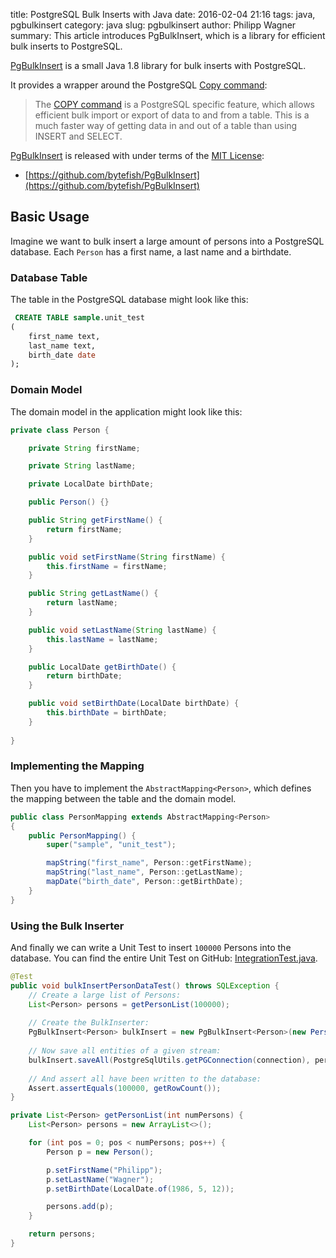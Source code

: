 ﻿title: PostgreSQL Bulk Inserts with Java
date: 2016-02-04 21:16
tags: java, pgbulkinsert
category: java
slug: pgbulkinsert
author: Philipp Wagner
summary: This article introduces PgBulkInsert, which is a library for efficient bulk inserts to PostgreSQL.

[MIT License]: https://opensource.org/licenses/MIT
[COPY command]: http://www.postgresql.org/docs/current/static/sql-copy.html
[Npgsql documentation]: http://www.npgsql.org/doc/copy.html
[PgBulkInsert]: https://github.com/bytefish/PgBulkInsert

[PgBulkInsert] is a small Java 1.8 library for bulk inserts with PostgreSQL.

It provides a wrapper around the PostgreSQL [Copy command]:

> The [COPY command] is a PostgreSQL specific feature, which allows efficient bulk import or export of 
> data to and from a table. This is a much faster way of getting data in and out of a table than using 
> INSERT and SELECT.

[PgBulkInsert] is released with under terms of the [MIT License]:

* [https://github.com/bytefish/PgBulkInsert](https://github.com/bytefish/PgBulkInsert)

## Basic Usage ##

Imagine we want to bulk insert a large amount of persons into a PostgreSQL database. Each ``Person`` has a first name, a last name and a birthdate.

### Database Table ###

The table in the PostgreSQL database might look like this:

```sql
 CREATE TABLE sample.unit_test
(
    first_name text,
    last_name text,
    birth_date date
);
```

### Domain Model ###

The domain model in the application might look like this:

```java
private class Person {

    private String firstName;

    private String lastName;

    private LocalDate birthDate;

    public Person() {}

    public String getFirstName() {
        return firstName;
    }

    public void setFirstName(String firstName) {
        this.firstName = firstName;
    }

    public String getLastName() {
        return lastName;
    }

    public void setLastName(String lastName) {
        this.lastName = lastName;
    }

    public LocalDate getBirthDate() {
        return birthDate;
    }

    public void setBirthDate(LocalDate birthDate) {
        this.birthDate = birthDate;
    }
    
}
```

### Implementing the Mapping ###

Then you have to implement the ``AbstractMapping<Person>``, which defines the mapping between the table and the domain model.

```java
public class PersonMapping extends AbstractMapping<Person>
{
    public PersonMapping() {
        super("sample", "unit_test");

        mapString("first_name", Person::getFirstName);
        mapString("last_name", Person::getLastName);
        mapDate("birth_date", Person::getBirthDate);
    }
}
```

### Using the Bulk Inserter ###

And finally we can write a Unit Test to insert ``100000`` Persons into the database. You can find the entire Unit Test on GitHub: [IntegrationTest.java](https://github.com/bytefish/PgBulkInsert/blob/master/PgBulkInsert/src/test/de/bytefish/pgbulkinsert/de/bytefish/pgbulkinsert/IntegrationTest.java). 

```java
@Test
public void bulkInsertPersonDataTest() throws SQLException {
    // Create a large list of Persons:
    List<Person> persons = getPersonList(100000);
    
    // Create the BulkInserter:
    PgBulkInsert<Person> bulkInsert = new PgBulkInsert<Person>(new PersonMapping());
    
    // Now save all entities of a given stream:
    bulkInsert.saveAll(PostgreSqlUtils.getPGConnection(connection), persons.stream());
    
    // And assert all have been written to the database:
    Assert.assertEquals(100000, getRowCount());
}

private List<Person> getPersonList(int numPersons) {
    List<Person> persons = new ArrayList<>();

    for (int pos = 0; pos < numPersons; pos++) {
        Person p = new Person();

        p.setFirstName("Philipp");
        p.setLastName("Wagner");
        p.setBirthDate(LocalDate.of(1986, 5, 12));

        persons.add(p);
    }

    return persons;
}
```